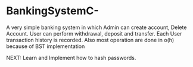 # BankingSystemC-

A very simple banking system in which Admin can create account, Delete Account. User can perform withdrawal,
deposit and transfer. Each User transaction history is recorded. Also most operation are done in o(h) because of BST
implementation

NEXT: Learn and Implement how to hash passwords.
